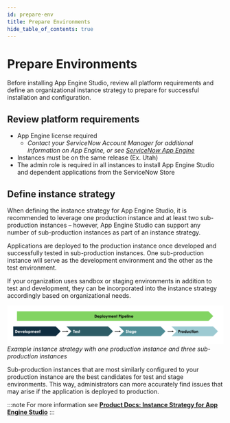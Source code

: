 ```yaml
---
id: prepare-env
title: Prepare Environments
hide_table_of_contents: true
---
```


# Prepare Environments

Before installing App Engine Studio, review all platform requirements and define an organizational instance strategy to prepare for successful installation and configuration.

## Review platform requirements
- App Engine license required
  - *Contact your ServiceNow Account Manager for additional information on App Engine, or see [ServiceNow App Engine](https://www.servicenow.com/products/now-platform-app-engine.html)*
- Instances must be on the same release (Ex. Utah)
- The admin role is required in all instances to install App Engine Studio and dependent applications from the ServiceNow Store

## Define instance strategy

When defining the instance strategy for App Engine Studio, it is recommended to leverage one production instance and at least two sub-production instances – however, App Engine Studio can support any number of sub-production instances as part of an instance strategy.

Applications are deployed to the production instance once developed and successfully tested in sub-production instances. One sub-production instance will serve as the development environment and the other as the test environment.

If your organization uses sandbox or staging environments in addition to test and development, they can be incorporated into the instance strategy accordingly based on organizational needs.

![relative](/img/lab-aemc/2023-07-07-12-06-36.png)
*Example instance strategy with one production instance and three sub-production instances*

Sub-production instances that are most similarly configured to your production instance are the best candidates for test and stage environments. This way, administrators can more accurately find issues that may arise if the application is deployed to production.

:::note
For more information see **[Product Docs: Instance Strategy for App Engine Studio](https://docs.servicenow.com/csh?topicname=aes-instance-strategy.html&version=latest)**
:::
